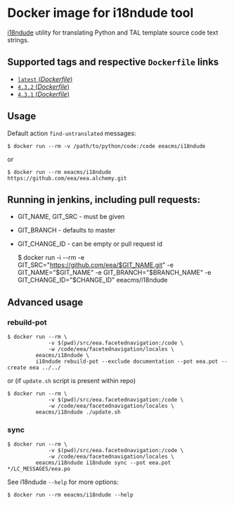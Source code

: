 # Docker image for i18ndude tool

[i18ndude](https://pypi.python.org/pypi/i18ndude) utility for translating Python and TAL template source code text strings.


## Supported tags and respective `Dockerfile` links

- [`latest` (*Dockerfile*)](https://github.com/eea/eea.docker.i18ndude/blob/master/Dockerfile)
- [`4.3.2` (*Dockerfile*)](https://github.com/eea/eea.docker.i18ndude/blob/4.3.2/Dockerfile)
- [`4.3.1` (*Dockerfile*)](https://github.com/eea/eea.docker.i18ndude/blob/4.3.1/Dockerfile)

## Usage

Default action `find-untranslated` messages:

    $ docker run --rm -v /path/to/python/code:/code eeacms/i18ndude

or

    $ docker run --rm eeacms/i18ndude https://github.com/eea/eea.alchemy.git

## Running in jenkins, including pull requests:

* GIT_NAME, GIT_SRC  - must be given
* GIT_BRANCH - defaults to master
* GIT_CHANGE_ID - can be empty or pull request id

    $ docker run -i --rm -e GIT_SRC="https://github.com/eea/$GIT_NAME.git" -e GIT_NAME="$GIT_NAME" -e GIT_BRANCH="$BRANCH_NAME" -e GIT_CHANGE_ID="$CHANGE_ID" eeacms/i18ndude


## Advanced usage

### rebuild-pot


    $ docker run --rm \
                 -v $(pwd)/src/eea.facetednavigation:/code \
                 -w /code/eea/facetednavigation/locales \
             eeacms/i18ndude \
             i18ndude rebuild-pot --exclude documentation --pot eea.pot --create eea ../../

or (if `update.sh` script is present within repo)


    $ docker run --rm \
                 -v $(pwd)/src/eea.facetednavigation:/code \
                 -w /code/eea/facetednavigation/locales \
             eeacms/i18ndude ./update.sh

### sync


    $ docker run --rm \
                 -v $(pwd)/src/eea.facetednavigation:/code \
                 -w /code/eea/facetednavigation/locales \
             eeacms/i18ndude i18ndude sync --pot eea.pot */LC_MESSAGES/eea.po


See i18ndude `--help` for more options:


    $ docker run --rm eeacms/i18ndude --help
